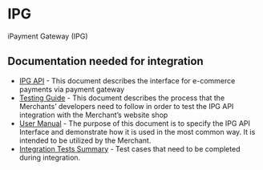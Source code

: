 # IPG
iPayment Gateway (IPG)

## Documentation needed for integration

* [IPG API](https://icard.direct/documents/iPayment_Gateway_API_v3.2.2.pdf) - This document describes the interface for e-commerce payments via payment gateway
* [Testing Guide](https://icard.direct/documents/IPG_API_Testing_guide_v3.3.pdf) -  This document describes the process that the Merchants’ developers need to follow in order to test the IPG API integration with the Merchant’s website shop
* [User Manual](https://icard.direct/documents/IPG_API_User_guide_v_3.2.1.pdf) - The purpose of this document is to specify the IPG API Interface and demonstrate how it is used in the most common way. It is intended to be utilized by the Merchant.
* [Integration Tests Summary](https://icard.direct/documents/IPG-Integration%20Tests%20Summary.xlsx) - Test cases that need to be completed during integration.
